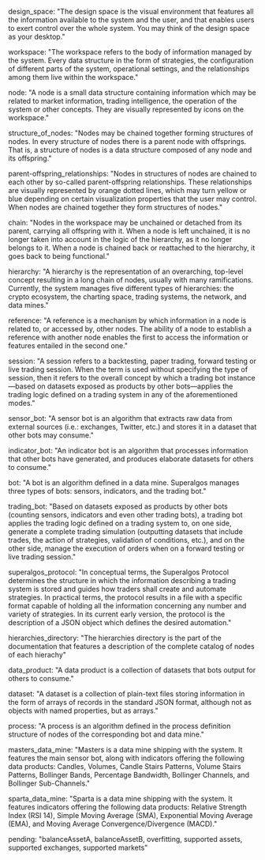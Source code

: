 design_space: "The design space is the visual environment that features all the information available to the system and the user, and that enables users to exert control over the whole system. You may think of the design space as your desktop."

workspace: "The workspace refers to the body of information managed by the system. Every data structure in the form of strategies, the configuration of different parts of the system, operational settings, and the relationships among them live within the workspace."

node: "A node is a small data structure containing information which may be related to market information, trading intelligence, the operation of the system or other concepts. They are visually represented by icons on the workspace."

structure_of_nodes: "Nodes may be chained together forming structures of nodes. In every structure of nodes there is a parent node with offsprings. That is, a structure of nodes is a data structure composed of any node and its offspring."

parent-offspring_relationships: "Nodes in structures of nodes are chained to each other by so-called parent-offspring relationships. These relationships are visually represented by orange dotted lines, which may turn yellow or blue depending on certain visualization properties that the user may control. When nodes are chained together they form structures of nodes."

chain: "Nodes in the workspace may be unchained or detached from its parent, carrying all offspring with it. When a node is left unchained, it is no longer taken into account in the logic of the hierarchy, as it no longer belongs to it. When a node is chained back or reattached to the hierarchy, it goes back to being functional."

hierarchy: "A hierarchy is the representation of an overarching, top-level concept resulting in a long chain of nodes, usually with many ramifications. Currently, the system manages five different types of hierarchies: the crypto ecosystem, the charting space, trading systems, the network, and data mines."

reference: "A reference is a mechanism by which information in a node is related to, or accessed by, other nodes. The ability of a node to establish a reference with another node enables the first to access the information or features entailed in the second one."

session: "A session refers to a backtesting, paper trading, forward testing or live trading session. When the term is used without specifying the type of session, then it refers to the overall concept by which a trading bot instance&mdash;based on datasets exposed as products by other bots&mdash;applies the trading logic defined on a trading system in any of the aforementioned modes."

sensor_bot: "A sensor bot is an algorithm that extracts raw data from external sources (i.e.: exchanges, Twitter, etc.) and stores it in a dataset that other bots may consume."

indicator_bot: "An indicator bot is an algorithm that processes information that other bots have generated, and produces elaborate datasets for others to consume."

bot: "A bot is an algorithm defined in a data mine. Superalgos manages three types of bots: sensors, indicators, and the trading bot."

trading_bot: "Based on datasets exposed as products by other bots (counting sensors, indicators and even other trading bots), a trading bot applies the trading logic defined on a trading system to, on one side, generate a complete trading simulation (outputting datasets that include trades, the action of strategies, validation of conditions, etc.), and on the other side, manage the execution of orders when on a forward testing or live trading session."

superalgos_protocol: "In conceptual terms, the Superalgos Protocol determines the structure in which the information describing a trading system is stored and guides how traders shall create and automate strategies. In practical terms, the protocol results in a file with a specific format capable of holding all the information concerning any number and variety of strategies. In its current early version, the protocol is the description of a JSON object which defines the desired automation."

hierarchies_directory: "The hierarchies directory is the part of the documentation that features a description of the complete catalog of nodes of each hierachy"

data_product: "A data product is a collection of datasets that bots output for others to consume."

dataset: "A dataset is a collection of plain-text files storing information in the form of arrays of records in the standard JSON format, although not as objects with named properties, but as arrays."

process: "A process is an algorithm defined in the process definition structure of nodes of the corresponding bot and data mine."

masters_data_mine: "Masters is a data mine shipping with the system. It features the main sensor bot, along with indicators offering the following data products: Candles, Volumes, Candle Stairs Patterns, Volume Stairs Patterns, Bollinger Bands, Percentage Bandwidth, Bollinger Channels, and Bollinger Sub-Channels."

sparta_data_mine: "Sparta is a data mine shipping with the system. It features indicators offering the following data products: Relative Strength Index (RSI 14), Simple Moving Average (SMA), Exponential Moving Average (EMA), and Moving Average Convergence/Divergence (MACD)."

pending: "balanceAssetA, balanceAssetB, overfitting, supported assets, supported exchanges, supported markets"

